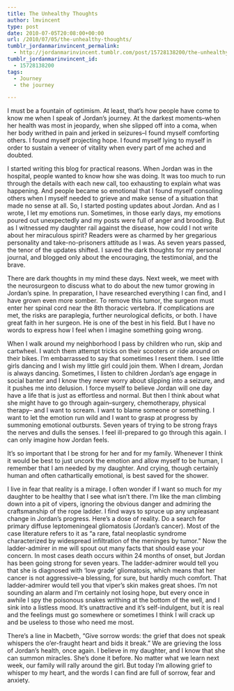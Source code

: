 ```yaml
---
title: The Unhealthy Thoughts
author: lmvincent
type: post
date: 2010-07-05T20:08:00+00:00
url: /2010/07/05/the-unhealthy-thoughts/
tumblr_jordanmarinvincent_permalink:
  - http://jordanmarinvincent.tumblr.com/post/15728138200/the-unhealthy-thoughts
tumblr_jordanmarinvincent_id:
  - 15728138200
tags:
  - Journey
  - the journey

---
```

I must be a fountain of optimism. At least, that’s how people have come to know me when I speak of Jordan’s journey. At the darkest moments–when her health was most in jeopardy, when she slipped off into a coma, when her body writhed in pain and jerked in seizures–I found myself comforting others. I found myself projecting hope. I found myself lying to myself in order to sustain a veneer of vitality when every part of me ached and doubted.

I started writing this blog for practical reasons. When Jordan was in the hospital, people wanted to know how she was doing. It was too much to run through the details with each new call, too exhausting to explain what was happening. And people became so emotional that I found myself consoling others when I myself needed to grieve and make sense of a situation that made no sense at all. So, I started posting updates about Jordan. And as I wrote, I let my emotions run. Sometimes, in those early days, my emotions poured out unexpectedly and my posts were full of anger and brooding. But as I witnessed my daughter rail against the disease, how could I not write about her miraculous spirit? Readers were as charmed by her gregarious personality and take-no-prisoners attitude as I was. As seven years passed, the tenor of the updates shifted. I saved the dark thoughts for my personal journal, and blogged only about the encouraging, the testimonial, and the brave.

There are dark thoughts in my mind these days. Next week, we meet with the neurosurgeon to discuss what to do about the new tumor growing in Jordan’s spine. In preparation, I have researched everything I can find, and I have grown even more somber. To remove this tumor, the surgeon must enter her spinal cord near the 8th thoracic vertebra. If complications are met, the risks are paraplegia, further neurological deficits, or both. I have great faith in her surgeon. He is one of the best in his field. But I have no words to express how I feel when I imagine something going wrong.

When I walk around my neighborhood I pass by children who run, skip and cartwheel. I watch them attempt tricks on their scooters or ride around on their bikes. I’m embarrassed to say that sometimes I resent them. I see little girls dancing and I wish my little girl could join them. When I dream, Jordan is always dancing. Sometimes, I listen to children Jordan’s age engage in social banter and I know they never worry about slipping into a seizure, and it pushes me into delusion. I force myself to believe Jordan will one day have a life that is just as effortless and normal. But then I think about what she might have to go through again–surgery, chemotherapy, physical therapy– and I want to scream. I want to blame someone or something. I want to let the emotion run wild and I want to grasp at progress by summoning emotional outbursts. Seven years of trying to be strong frays the nerves and dulls the senses. I feel ill-prepared to go through this again. I can only imagine how Jordan feels.

It’s so important that I be strong for her and for my family. Whenever I think it would be best to just uncork the emotion and allow myself to be human, I remember that I am needed by my daughter. And crying, though certainly human and often cathartically emotional, is best saved for the shower.

I live in fear that reality is a mirage. I often wonder if I want so much for my daughter to be healthy that I see what isn’t there. I’m like the man climbing down into a pit of vipers, ignoring the obvious danger and admiring the craftsmanship of the rope ladder. I find ways to spruce up any unpleasant change in Jordan’s progress. Here’s a dose of reality. Do a search for primary diffuse leptomeningeal gliomatosis (Jordan’s cancer). Most of the case literature refers to it as “a rare, fatal neoplastic syndrome characterized by widespread infiltration of the meninges by tumor.” Now the ladder-admirer in me will spout out many facts that should ease your concern. In most cases death occurs within 24 months of onset, but Jordan has been going strong for seven years. The ladder-admirer would tell you that she is diagnosed with ‘low grade’ gliomatosis, which means that her cancer is not aggressive–a blessing, for sure, but hardly much comfort. That ladder-admirer would tell you that viper’s skin makes great shoes. I’m not sounding an alarm and I’m certainly not losing hope, but every once in awhile I spy the poisonous snakes writhing at the bottom of the well, and I sink into a listless mood. It’s unattractive and it’s self-indulgent, but it is real and the feelings must go somewhere or sometimes I think I will crack up and be useless to those who need me most.

There’s a line in Macbeth, “Give sorrow words: the grief that does not speak whispers the o&#8217;er-fraught heart and bids it break.” We are grieving the loss of Jordan’s health, once again. I believe in my daughter, and I know that she can summon miracles. She’s done it before. No matter what we learn next week, our family will rally around the girl. But today I’m allowing grief to whisper to my heart, and the words I can find are full of sorrow, fear and anxiety.

<div class="blogger-post-footer">
  <img loading="lazy" src="https://blogger.googleusercontent.com/tracker/9039099668816362935-2381338626363426954?l=jordansjourney2.blogspot.com" alt="" width="1" height="1" />
</div>